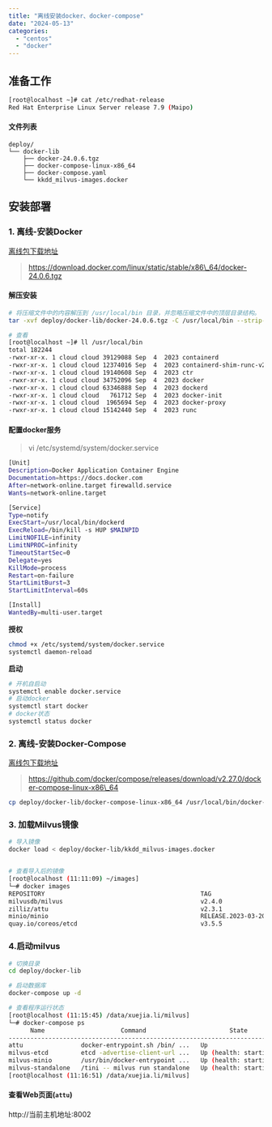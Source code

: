 ```yaml
---
title: "离线安装docker、docker-compose"
date: "2024-05-13"
categories: 
  - "centos"
  - "docker"
---
```


## 准备工作

```bash
[root@localhost ~]# cat /etc/redhat-release
Red Hat Enterprise Linux Server release 7.9 (Maipo)

```

#### 文件列表

```
deploy/
└── docker-lib
    ├── docker-24.0.6.tgz
    ├── docker-compose-linux-x86_64
    ├── docker-compose.yaml
    └── kkdd_milvus-images.docker
```

## 安装部署

### 1\. 离线-安装Docker

[离线包下载地址](https://download.docker.com/linux/static/stable/x86_64/)

> https://download.docker.com/linux/static/stable/x86\_64/docker-24.0.6.tgz

#### 解压安装

```bash
# 将压缩文件中的内容解压到 /usr/local/bin 目录，并忽略压缩文件中的顶层目录结构。
tar -xvf deploy/docker-lib/docker-24.0.6.tgz -C /usr/local/bin --strip-components=1

# 查看
[root@localhost ~]# ll /usr/local/bin
total 182244
-rwxr-xr-x. 1 cloud cloud 39129088 Sep  4  2023 containerd
-rwxr-xr-x. 1 cloud cloud 12374016 Sep  4  2023 containerd-shim-runc-v2
-rwxr-xr-x. 1 cloud cloud 19140608 Sep  4  2023 ctr
-rwxr-xr-x. 1 cloud cloud 34752096 Sep  4  2023 docker
-rwxr-xr-x. 1 cloud cloud 63346888 Sep  4  2023 dockerd
-rwxr-xr-x. 1 cloud cloud   761712 Sep  4  2023 docker-init
-rwxr-xr-x. 1 cloud cloud  1965694 Sep  4  2023 docker-proxy
-rwxr-xr-x. 1 cloud cloud 15142440 Sep  4  2023 runc

```

#### 配置docker服务

> vi /etc/systemd/system/docker.service

```bash
[Unit]
Description=Docker Application Container Engine
Documentation=https://docs.docker.com
After=network-online.target firewalld.service
Wants=network-online.target

[Service]
Type=notify
ExecStart=/usr/local/bin/dockerd
ExecReload=/bin/kill -s HUP $MAINPID
LimitNOFILE=infinity
LimitNPROC=infinity
TimeoutStartSec=0
Delegate=yes
KillMode=process
Restart=on-failure
StartLimitBurst=3
StartLimitInterval=60s

[Install]
WantedBy=multi-user.target

```

**授权**

```bash
chmod +x /etc/systemd/system/docker.service
systemctl daemon-reload

```

**启动**

```bash
# 开机自启动
systemctl enable docker.service
# 启动docker
systemctl start docker
# docker状态
systemctl status docker

```

### 2\. 离线-安装Docker-Compose

[离线包下载地址](https://github.com/docker/compose/releases)

> https://github.com/docker/compose/releases/download/v2.27.0/docker-compose-linux-x86\_64

```bash
cp deploy/docker-lib/docker-compose-linux-x86_64 /usr/local/bin/docker-compose && chmod 777 /usr/local/bin/docker-compose

```

### 3\. 加载Milvus镜像

```bash
# 导入镜像
docker load < deploy/docker-lib/kkdd_milvus-images.docker


# 查看导入后的镜像
[root@localhost (11:11:09) ~/images]
└─# docker images
REPOSITORY                                           TAG                            IMAGE ID       CREATED         SIZE
milvusdb/milvus                                      v2.4.0                         a9fb7550de57   3 weeks ago     1.71GB
zilliz/attu                                          v2.3.1                         9097b24f157c   8 months ago    1.18GB
minio/minio                                          RELEASE.2023-03-20T20-16-18Z   400c20c8aac0   13 months ago   252MB
quay.io/coreos/etcd                                  v3.5.5                         673f29d03de9   20 months ago   182MB

```

### 4.启动milvus

```bash
# 切换目录
cd deploy/docker-lib

# 启动数据库
docker-compose up -d

# 查看程序运行状态
[root@localhost (11:15:45) /data/xuejia.li/milvus]
└─# docker-compose ps
      Name                     Command                       State                                                   Ports
-------------------------------------------------------------------------------------------------------------------------------------------------------------------
attu                docker-entrypoint.sh /bin/ ...   Up                      0.0.0.0:8002->3000/tcp,:::8002->3000/tcp
milvus-etcd         etcd -advertise-client-url ...   Up (health: starting)   2379/tcp, 2380/tcp
milvus-minio        /usr/bin/docker-entrypoint ...   Up (health: starting)   0.0.0.0:9000->9000/tcp,:::9000->9000/tcp, 0.0.0.0:9001->9001/tcp,:::9001->9001/tcp
milvus-standalone   /tini -- milvus run standalone   Up (health: starting)   0.0.0.0:19530->19530/tcp,:::19530->19530/tcp, 0.0.0.0:9091->9091/tcp,:::9091->9091/tcp
[root@localhost (11:16:51) /data/xuejia.li/milvus]

```

#### 查看Web页面(`attu`)

http://当前主机地址:8002
